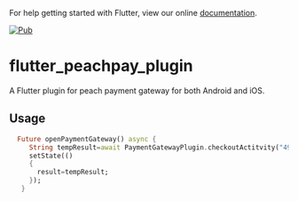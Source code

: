 
For help getting started with Flutter, view our online
[documentation](https://flutter.io/).


[![Pub](https://img.shields.io/badge/Pub-0.0.1-orange.svg?style=flat-square)](https://pub.dartlang.org/packages/flutter_peachpay_plugin)


# flutter_peachpay_plugin

A Flutter plugin for peach payment gateway for both Android and iOS.

## Usage


```dart
  Future openPaymentGateway() async {
     String tempResult=await PaymentGatewayPlugin.checkoutActitvity("49.99");
     setState(()
     {
       result=tempResult;
     });
   }


```